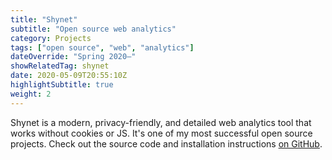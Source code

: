 ```yaml
---
title: "Shynet"
subtitle: "Open source web analytics"
category: Projects
tags: ["open source", "web", "analytics"]
dateOverride: "Spring 2020–"
showRelatedTag: shynet
date: 2020-05-09T20:55:10Z
highlightSubtitle: true
weight: 2
---
```


Shynet is a modern, privacy-friendly, and detailed web analytics tool that works without cookies or JS. It's one of my most successful open source projects. Check out the source code and installation instructions [on GitHub](https://github.com/milesmcc/shynet).